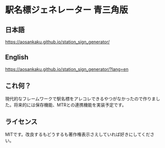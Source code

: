 # 駅名標ジェネレーター 青三角版

## 日本語

https://aosankaku.github.io/station_sign_generator/

## English

https://aosankaku.github.io/station_sign_generator/?lang=en

## これ何？

現代的なフレームワークで駅名標をアレコレできるやつがなかったので作りました。将来的には保存機能、MTRとの連携機能を実装予定です。

## ライセンス

MITです。改良するもどうするも著作権表示さえしていれば好きにしてください。